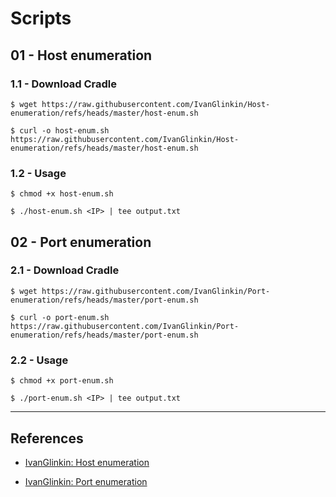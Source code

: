# Scripts

## 01 - Host enumeration

### 1.1 - Download Cradle

```
$ wget https://raw.githubusercontent.com/IvanGlinkin/Host-enumeration/refs/heads/master/host-enum.sh

$ curl -o host-enum.sh https://raw.githubusercontent.com/IvanGlinkin/Host-enumeration/refs/heads/master/host-enum.sh
```

### 1.2 - Usage

```
$ chmod +x host-enum.sh

$ ./host-enum.sh <IP> | tee output.txt
```

## 02 - Port enumeration

### 2.1 - Download Cradle

```
$ wget https://raw.githubusercontent.com/IvanGlinkin/Port-enumeration/refs/heads/master/port-enum.sh

$ curl -o port-enum.sh https://raw.githubusercontent.com/IvanGlinkin/Port-enumeration/refs/heads/master/port-enum.sh
```

### 2.2 - Usage

```
$ chmod +x port-enum.sh

$ ./port-enum.sh <IP> | tee output.txt
```

---
## References

- [IvanGlinkin: Host enumeration](https://github.com/IvanGlinkin/Host-enumeration)

- [IvanGlinkin: Port enumeration](https://github.com/IvanGlinkin/Port-enumeration)